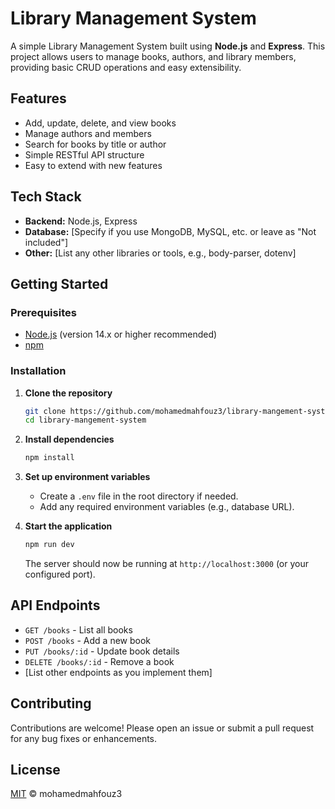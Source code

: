 # Library Management System

A simple Library Management System built using **Node.js** and **Express**. This project allows users to manage books, authors, and library members, providing basic CRUD operations and easy extensibility.

## Features

- Add, update, delete, and view books
- Manage authors and members
- Search for books by title or author
- Simple RESTful API structure
- Easy to extend with new features

## Tech Stack

- **Backend:** Node.js, Express
- **Database:** [Specify if you use MongoDB, MySQL, etc. or leave as "Not included"]
- **Other:** [List any other libraries or tools, e.g., body-parser, dotenv]

## Getting Started

### Prerequisites

- [Node.js](https://nodejs.org/) (version 14.x or higher recommended)
- [npm](https://www.npmjs.com/)

### Installation

1. **Clone the repository**
   ```bash
   git clone https://github.com/mohamedmahfouz3/library-mangement-system.git
   cd library-mangement-system
   ```

2. **Install dependencies**
   ```bash
   npm install
   ```

3. **Set up environment variables**
   - Create a `.env` file in the root directory if needed.
   - Add any required environment variables (e.g., database URL).

4. **Start the application**
   ```bash
   npm run dev
   ```
   The server should now be running at `http://localhost:3000` (or your configured port).

## API Endpoints

- `GET /books` - List all books
- `POST /books` - Add a new book
- `PUT /books/:id` - Update book details
- `DELETE /books/:id` - Remove a book
- [List other endpoints as you implement them]

## Contributing

Contributions are welcome! Please open an issue or submit a pull request for any bug fixes or enhancements.

## License

[MIT](LICENSE) © mohamedmahfouz3
